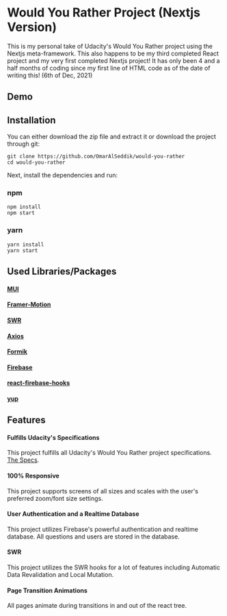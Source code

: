 # Would You Rather Project (Nextjs Version)
This is my personal take of Udacity's Would You Rather project using the Nextjs meta-framework. This also happens to be my third completed React project and my very first completed Nextjs project! It has only been 4 and a half months of coding since my first line of HTML code as of the date of writing this! (6th of Dec, 2021)
## Demo
###
## Installation
You can either download the zip file and extract it or download the project through git:
```
git clone https://github.com/OmarAlSeddik/would-you-rather
cd would-you-rather
```
Next, install the dependencies and run:
### npm
```
npm install
npm start
```
### yarn
```
yarn install
yarn start
```
## Used Libraries/Packages
#### [MUI](https://mui.com/)
#### [Framer-Motion](https://www.framer.com/motion/)
#### [SWR](https://swr.vercel.app/)
#### [Axios](https://axios-http.com/)
#### [Formik](https://formik.org/)
#### [Firebase](https://firebase.google.com/)
#### [react-firebase-hooks](https://www.npmjs.com/package/react-firebase-hooks)
#### [yup](https://www.npmjs.com/package/yup)
## Features
#### Fulfills Udacity's Specifications
This project fulfills all Udacity's Would You Rather project specifications. [The Specs](https://review.udacity.com/#!/rubrics/1567/view).
#### 100% Responsive
This project supports screens of all sizes and scales with the user's preferred zoom/font size settings.
#### User Authentication and a Realtime Database
This project utilizes Firebase's powerful authentication and realtime database. All questions and users are stored in the database.
#### SWR
This project utilizes the SWR hooks for a lot of features including Automatic Data Revalidation and Local Mutation.
#### Page Transition Animations
All pages animate during transitions in and out of the react tree.
